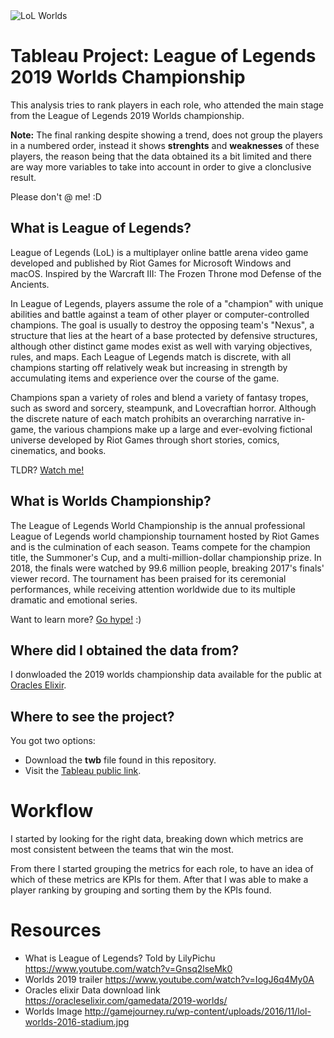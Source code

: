 <img src="http://gamejourney.ru/wp-content/uploads/2016/11/lol-worlds-2016-stadium.jpg" alt="LoL Worlds">

# Tableau Project: League of Legends 2019 Worlds Championship

This analysis tries to rank players in each role, who attended the main stage from the League of Legends 2019 Worlds championship.

**Note:** The final ranking despite showing a trend, does not group the players in a numbered order, instead it shows **strenghts** and **weaknesses** of these players, the reason being that the data obtained its a bit limited and there are way more variables to take into account in order to give a clonclusive result.

Please don't @ me! :D

## What is League of Legends?

League of Legends (LoL) is a multiplayer online battle arena video game developed and published by Riot Games for Microsoft Windows and macOS. Inspired by the Warcraft III: The Frozen Throne mod Defense of the Ancients.

In League of Legends, players assume the role of a "champion" with unique abilities and battle against a team of other player or computer-controlled champions. The goal is usually to destroy the opposing team's "Nexus", a structure that lies at the heart of a base protected by defensive structures, although other distinct game modes exist as well with varying objectives, rules, and maps. Each League of Legends match is discrete, with all champions starting off relatively weak but increasing in strength by accumulating items and experience over the course of the game.

Champions span a variety of roles and blend a variety of fantasy tropes, such as sword and sorcery, steampunk, and Lovecraftian horror. Although the discrete nature of each match prohibits an overarching narrative in-game, the various champions make up a large and ever-evolving fictional universe developed by Riot Games through short stories, comics, cinematics, and books.

TLDR? [Watch me!](https://www.youtube.com/watch?v=Gnsq2lseMk0)

## What is Worlds Championship?

The League of Legends World Championship is the annual professional League of Legends world championship tournament hosted by Riot Games and is the culmination of each season. Teams compete for the champion title, the Summoner's Cup, and a multi-million-dollar championship prize. In 2018, the finals were watched by 99.6 million people, breaking 2017's finals' viewer record. The tournament has been praised for its ceremonial performances, while receiving attention worldwide due to its multiple dramatic and emotional series.

Want to learn more? [Go hype!](https://www.youtube.com/watch?v=IogJ6q4My0A) :)

## Where did I obtained the data from?

I donwloaded the 2019 worlds championship data available for the public at [Oracles Elixir](https://oracleselixir.com/).

## Where to see the project?

You got two options:

- Download the **twb** file found in this repository.
- Visit the [Tableau public link](https://public.tableau.com/profile/edgar.pena#!/vizhome/TableauBI_15934584903420/---------).

# Workflow

I started by looking for the right data, breaking down which metrics are most consistent between the teams that win the most.

From there I started grouping the metrics for each role, to have an idea of which of these metrics are KPIs for them. After that I was able to make a player ranking by grouping and sorting them by the KPIs found.

# Resources

- What is League of Legends? Told by LilyPichu
  https://www.youtube.com/watch?v=Gnsq2lseMk0
- Worlds 2019 trailer
  https://www.youtube.com/watch?v=IogJ6q4My0A
- Oracles elixir Data download link
  https://oracleselixir.com/gamedata/2019-worlds/
- Worlds Image
  http://gamejourney.ru/wp-content/uploads/2016/11/lol-worlds-2016-stadium.jpg
